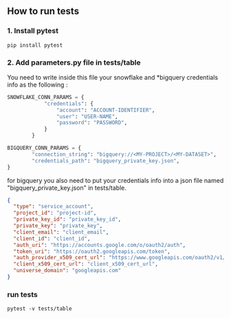 ## How to run tests

### 1. Install pytest
```pip install pytest```

### 2. Add parameters.py file in tests/table
You need to write inside this file your snowflake and *bigquery credentials info as the following :
```python
SNOWFLAKE_CONN_PARAMS = {
            "credentials": {
                "account": "ACCOUNT-IDENTIFIER",
                "user": "USER-NAME",
                "password": "PASSWORD",
            }
        }

BIGQUERY_CONN_PARAMS = {
        "connection_string": "bigquery://<MY-PROJECT>/<MY-DATASET>",
        "credentials_path": "bigquery_private_key.json",
}
```
for bigquery you also need to put your credentials info into a json file
named "bigquery_private_key.json" in tests/table.

```json
{
  "type": "service_account",
  "project_id": "project-id",
  "private_key_id": "private_key_id",
  "private_key": "private_key",
  "client_email": "client_email",
  "client_id": "client_id",
  "auth_uri": "https://accounts.google.com/o/oauth2/auth",
  "token_uri": "https://oauth2.googleapis.com/token",
  "auth_provider_x509_cert_url": "https://www.googleapis.com/oauth2/v1/certs",
  "client_x509_cert_url": "client_x509_cert_url",
  "universe_domain": "googleapis.com"
}
```

### run tests
```pytest -v tests/table```
